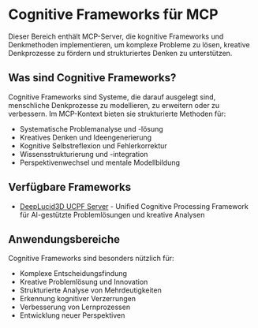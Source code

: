 # Cognitive Frameworks für MCP

Dieser Bereich enthält MCP-Server, die kognitive Frameworks und Denkmethoden implementieren, um komplexe Probleme zu lösen, kreative Denkprozesse zu fördern und strukturiertes Denken zu unterstützen.

## Was sind Cognitive Frameworks?

Cognitive Frameworks sind Systeme, die darauf ausgelegt sind, menschliche Denkprozesse zu modellieren, zu erweitern oder zu verbessern. Im MCP-Kontext bieten sie strukturierte Methoden für:

- Systematische Problemanalyse und -lösung
- Kreatives Denken und Ideengenerierung
- Kognitive Selbstreflexion und Fehlerkorrektur
- Wissensstrukturierung und -integration
- Perspektivenwechsel und mentale Modellbildung

## Verfügbare Frameworks

- [DeepLucid3D UCPF Server](./deeplucid3d-ucpf/index.md) - Unified Cognitive Processing Framework für AI-gestützte Problemlösungen und kreative Analysen

## Anwendungsbereiche

Cognitive Frameworks sind besonders nützlich für:

- Komplexe Entscheidungsfindung
- Kreative Problemlösung und Innovation
- Strukturierte Analyse von Mehrdeutigkeiten
- Erkennung kognitiver Verzerrungen
- Verbesserung von Lernprozessen
- Entwicklung neuer Perspektiven 